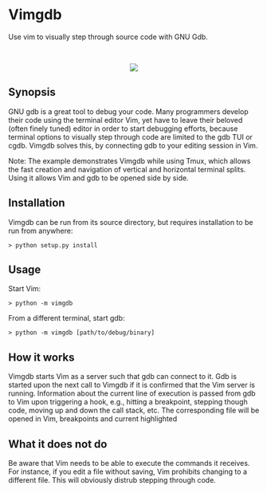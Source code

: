 # Vimgdb

Use vim to visually step through source code with GNU Gdb.

<br>

<p align="center">
  <img style="max-width: 100%;" src="https://raw.githubusercontent.com/gisodal/vimgdb/figures/demostration.gif?token=AKPkVaEQmxveQXbaAh-9jru_Mn0Zw-tCks5ZBQlNwA%3D%3D" />
</p>


## Synopsis

GNU gdb is a great tool to debug your code. Many programmers develop their code using the terminal editor Vim, yet have to leave their beloved (often finely tuned) editor in order to start debugging efforts, because terminal options to visually step through code are limited to the gdb TUI or cgdb. Vimgdb solves this, by connecting gdb to your editing session in Vim.

Note: The example demonstrates Vimgdb while using Tmux, which allows the fast creation and navigation of vertical and horizontal terminal splits. Using it allows Vim and gdb to be opened side by side.

## Installation

Vimgdb can be run from its source directory, but requires installation to be run from anywhere:

    > python setup.py install


## Usage

Start Vim:

    > python -m vimgdb

From a different terminal, start gdb:

    > python -m vimgdb [path/to/debug/binary]


## How it works

Vimgdb starts Vim as a server such that gdb can connect to it. Gdb is started upon the next call to Vimgdb if it is confirmed that the Vim server is running. Information about the current line of execution is passed from gdb to Vim upon triggering a hook, e.g., hitting a breakpoint, stepping though code, moving up and down the call stack, etc. The corresponding file will be opened in Vim, breakpoints and current  highlighted

## What it does not do

Be aware that Vim needs to be able to execute the commands it receives. For instance, if you edit a file without saving, Vim prohibits changing to a different file. This will obviously distrub stepping through code.

